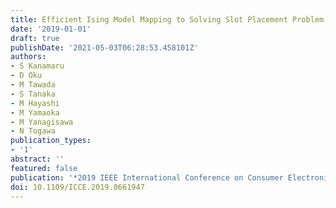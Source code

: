 ```yaml
---
title: Efficient Ising Model Mapping to Solving Slot Placement Problem
date: '2019-01-01'
draft: true
publishDate: '2021-05-03T06:28:53.458101Z'
authors:
- S Kanamaru
- D Oku
- M Tawada
- S Tanaka
- M Hayashi
- M Yamaoka
- M Yanagisawa
- N Togawa
publication_types:
- '1'
abstract: ''
featured: false
publication: '*2019 IEEE International Conference on Consumer Electronics (ICCE)*'
doi: 10.1109/ICCE.2019.8661947
---
```


